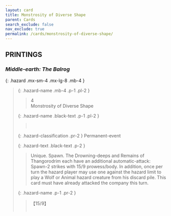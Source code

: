 ```yaml
---
layout: card
title: Monstrosity of Diverse Shape
parent: Cards
search_exclude: false
nav_exclude: true
permalink: /cards/monstrosity-of-diverse-shape/
---
```


## PRINTINGS


### _Middle-earth: The Balrog_

{: .hazard .mx-sm-4 .mx-lg-8 .mb-4 }
> {: .hazard-name .mb-4 .p-1 .pl-2 }
> > <div class="hazard-mp">4</div>
> > <div class="card-name">Monstrosity of Diverse Shape</div>
>
> {: .hazard-name .black-text .p-1 .pl-2 }
> > &nbsp;
>
> {: .hazard-classification .pr-2 }
> Permanent-event
>
> {: .hazard-text .black-text .p-2 }
> > Unique. Spawn. The Drowning-deeps and Remains of Thangorodrim each have an additional automatic-attack: Spawn-2 strikes with 15/9 prowess/body. In addition, once per turn the hazard player may use one against the hazard limit to play a Wolf or Animal hazard creature from his discard pile. This card must have already attacked the company this turn. 
>
> {: .hazard-name .p-1 .pr-2 }
> > <div class="card-shield">【15/9】</div>
> > <div class="card-corruption">&nbsp;</div>
